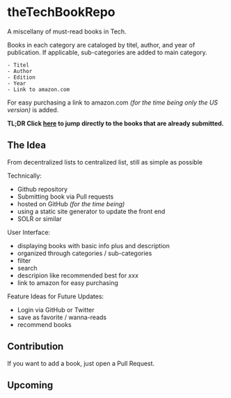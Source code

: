 # theTechBookRepo
A miscellany of must-read books in Tech.

Books in each category are cataloged by titel, author, and year of publication. If applicable, sub-categories are added to main category.

    - Titel
    - Author
    - Edition
    - Year
    - Link to amazon.com

For easy purchasing a link to amazon.com *(for the time being only the US version)* is added. 

**TL;DR Click [here](books.md) to jump directly to the books that are already submitted.**

## The Idea

From decentralized lists to centralized list, still as simple as possible

Technically:
 
- Github repository
- Submitting book via Pull requests
- hosted on GitHub *(for the time being)*
- using a static site generator to update the front end 
- SOLR or similar

User Interface:

- displaying books with basic info plus and description
- organized through categories / sub-categories
- filter 
- search 
- descripion like recommended best for *xxx*
- link to amazon for easy purchasing

Feature Ideas for Future Updates: 

- Login via GitHub or Twitter
- save as favorite / wanna-reads
- recommend books

## Contribution

If you want to add a book, just open a Pull Request. 

## Upcoming

